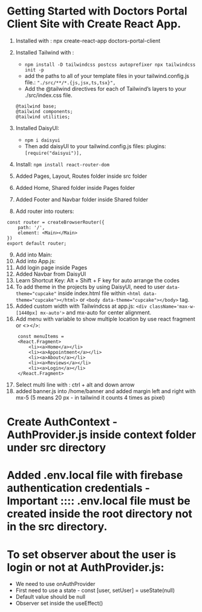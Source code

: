 # Getting Started with Doctors Portal Client Site with Create React App.


1. Installed with : npx create-react-app doctors-portal-client
2. Installed Tailwind with : 
    * ```npm install -D tailwindcss postcss autoprefixer npx tailwindcss init -p```
    * add the paths to all of your template files in your tailwind.config.js file.: ```"./src/**/*.{js,jsx,ts,tsx}",``` 
    * Add the @tailwind directives for each of Tailwind’s layers to your ./src/index.css file. 
    ```
    @tailwind base;
    @tailwind components;
    @tailwind utilities;
    ```
    
3. Installed DaisyUI: 
    * ```npm i daisyui```
    * Then add daisyUI to your tailwind.config.js files: plugins: ```[require("daisyui")],```
4. Install: ```npm install react-router-dom```

5. Added Pages, Layout, Routes folder inside src folder
6. Added Home, Shared folder inside Pages folder
7. Added Footer and Navbar folder inside Shared folder
8. Add router into routers: 

```
const router = createBrowserRouter({
    path: '/',
    element: <Main></Main>
})
export default router;
```

9. Add into Main: <Navbar></Navbar> <Outlet></Outlet><Footer></Footer>
10. Add into App.js: <RouterProvider router={router}></RouterProvider>
11. Add login page inside Pages
12. Added Navbar from DaisyUI
13. Learn Shortcut Key: Alt + Shift + F key for auto arrange the codes
14. To add theme in the projects by using DaisyUI, need to user ``` data-theme="cupcake" ``` inside index.html file within ``` <html data-theme="cupcake"></html> ``` or ``` <body data-theme="cupcake"></body> ``` tag.
15. Added custom width with Tailwindcss at app.js: ``` <div className='max-w-[1440px] mx-auto'> ``` and mx-auto for center alignment.  
16. Add menu with variable to show multiple location by use react fragment or <></>: 
```
    const menuItems = 
    <React.Fragment>
        <li><a>Home</a></li>
        <li><a>Appointment</a></li>
        <li><a>About</a></li>
        <li><a>Reviews</a></li>
        <li><a>Login</a></li>
    </React.Fragment>

```
17. Select multi line with : ctrl + alt and down arrow
18. added banner.js into /home/banner and added margin left and right with mx-5 (5 means 20 px - in tailwind it counts 4 times as pixel)

# Create AuthContext - AuthProvider.js inside context folder under src directory
# Added .env.local file with firebase authentication credentials - Important :::: .env.local file must be created inside the root directory not in the src directory.
# To set observer about the user is login or not at AuthProvider.js:
* We need to use onAuthProvider
* First need to use a state - const [user, setUser] = useState(null)
* Default value should be null
* Observer set inside the useEffect()